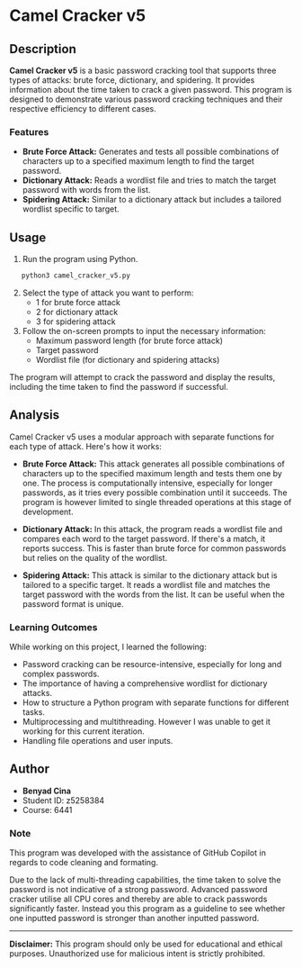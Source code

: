# Camel Cracker v5

## Description

**Camel Cracker v5** is a basic password cracking tool that supports three types of attacks: brute force, dictionary, and spidering. It provides information about the time taken to crack a given password. This program is designed to demonstrate various password cracking techniques and their respective efficiency to different cases.

### Features

- **Brute Force Attack:** Generates and tests all possible combinations of characters up to a specified maximum length to find the target password.
- **Dictionary Attack:** Reads a wordlist file and tries to match the target password with words from the list.
- **Spidering Attack:** Similar to a dictionary attack but includes a tailored wordlist specific to target.

## Usage

1. Run the program using Python.
```bash
   python3 camel_cracker_v5.py
```
2. Select the type of attack you want to perform:
   - 1 for brute force attack
   - 2 for dictionary attack
   - 3 for spidering attack
4. Follow the on-screen prompts to input the necessary information:
   - Maximum password length (for brute force attack)
   - Target password
   - Wordlist file (for dictionary and spidering attacks)

The program will attempt to crack the password and display the results, including the time taken to find the password if successful.

## Analysis

Camel Cracker v5 uses a modular approach with separate functions for each type of attack. Here's how it works:

- **Brute Force Attack:** This attack generates all possible combinations of characters up to the specified maximum length and tests them one by one. The process is computationally intensive, especially for longer passwords, as it tries every possible combination until it succeeds. The program is however limited to single threaded operations at this stage of development.

- **Dictionary Attack:** In this attack, the program reads a wordlist file and compares each word to the target password. If there's a match, it reports success. This is faster than brute force for common passwords but relies on the quality of the wordlist.

- **Spidering Attack:** This attack is similar to the dictionary attack but is tailored to a specific target. It reads a wordlist file and matches the target password with the words from the list. It can be useful when the password format is unique.

### Learning Outcomes

While working on this project, I learned the following:

- Password cracking can be resource-intensive, especially for long and complex passwords.
- The importance of having a comprehensive wordlist for dictionary attacks.
- How to structure a Python program with separate functions for different tasks.
- Multiprocessing and multithreading. However I was unable to get it working for this current iteration.
- Handling file operations and user inputs.

## Author

- **Benyad Cina**
- Student ID: z5258384
- Course: 6441

### Note

This program was developed with the assistance of GitHub Copilot in regards to code cleaning and formating.

Due to the lack of multi-threading capabilities, the time taken to solve the password is not indicative of 
a strong password. Advanced password cracker utilise all CPU cores and thereby are able to crack passwords
significantly faster. Instead you this program as a guideline to see whether one inputted password is stronger
than another inputted password.

---

**Disclaimer:** This program should only be used for educational and ethical purposes. Unauthorized use for malicious intent is strictly prohibited.
